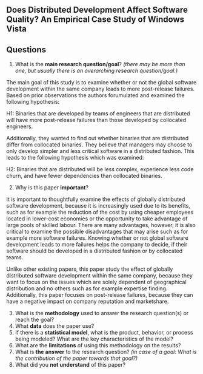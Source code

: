 ## Does Distributed Development Affect Software Quality? An Empirical Case Study of Windows Vista

## Questions

1. What is the **main research question/goal**? _(there may be more than one, but usually there is an overarching research question/goal.)_

The main goal of this study is to examine whether or not the global software development within the same company leads to more post-release failures. Based on prior observations the authors forumulated and examined the following hypothesis:

H1: Binaries that are developed by teams of engineers that are distributed will have more post-release failures than those developed by collocated engineers.

Additionally, they wanted to find out whether binaries that are distributed differ from collocated binaries. They believe that managers may choose to only develop simpler and less critical software in a distributed fashion. This leads to the following hypothesis which was examined:

H2: Binaries that are distributed will be less complex, experience less code churn, and have fewer dependencies than collocated binaries.


2. Why is this paper **important**?

It is important to thoughtfully examine the effects of globally distributed software development, because it is increasingly used due to its benefits, such as for example the reduction of the cost by using cheaper employees located in lower-cost economies or the opportunity to take advantage of large pools of skilled labour. There are many advantages, however, it is also critical to examine the possible disadvantages that may arise such as for example more software failures. Knowing whether or not global software development leads to more failures helps the company to decide, if their software should be developed in a distributed fashion or by collocated teams. 

Unlike other existing papers, this paper study the effect of globally distributed software development within the same company, because they want to focus on the issues which are solely dependent of geographical distribution and no others such as for example expertise finding. Additionally, this paper focuses on post-release failures, because they can have a negative impact on company reputation and marketshare.

3. What is the **methodology** used to answer the research question(s) or reach the goal?
4. What **data** does the paper use?
5. If there is a **statistical model**, what is the product, behavior, or process being modeled? What are the key characteristics of the model?
6. What are the **limitations** of using this methodology on the results?
7. What is **the answer** to the research question? _(in case of a goal: What is the contribution of the paper towards that goal?)_
8. What did you **not understand** of this paper?
